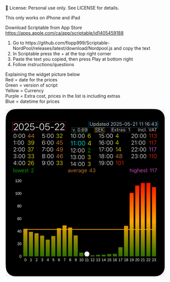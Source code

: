 📄 License: Personal use only. See LICENSE for details.

This only works on iPhone and iPad

Download Scriptable from App Store
https://apps.apple.com/ca/app/scriptable/id1405459188

<ol>
<li>Go to https://github.com/flopp999/Scriptable-NordPool/releases/latest/download/Nordpool.js and copy the text</li>
<li>In Scriptable press the + at the top right corner</li>
<li>Paste the text you copied, then press Play at bottom right</li>
<li>Follow instructions/questions</li>
</ol>

Explaining the widget picture below  
Red = date for the prices  
Green = version of script  
Yellow = Currency  
Purple = Extra cost, prices in the list is including extras  
Blue = datetime for prices  

![plot](Scriptable-NordPool.png)
